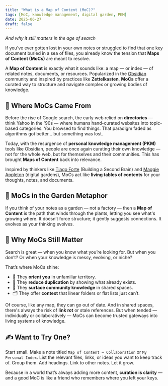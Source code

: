 ```yaml
---
title: "What is a Map of Content (MoC)?"
tags: [MoC, knowledge management, digital garden, PKM]
date: 2025-06-27
draft: false
---
```


*And why it still matters in the age of search*

If you’ve ever gotten lost in your own notes or struggled to find that one key document buried in a sea of files, you already know the tension that **Maps of Content (MoCs)** are meant to resolve.

A **Map of Content** is exactly what it sounds like: a map — or index — of related notes, documents, or resources. Popularized in the [Obsidian](https://obsidian.md/) community and inspired by practices like **Zettelkasten**, **MoCs** offer a curated way to structure and navigate complex or growing bodies of knowledge.

## 🧠 Where MoCs Came From

Before the rise of Google search, the early web relied on **directories** — think Yahoo in the '90s — where humans hand-curated websites into topic-based categories. You browsed to find things. That paradigm faded as algorithms got better… but something was lost.

Today, with the resurgence of **personal knowledge management (PKM)** tools like Obsidian, people are once again curating their own knowledge — not for the whole web, but for themselves and their communities. This has brought **Maps of Content** back into relevance. 

Inspired by thinkers like [Tiago Forte](https://fortelabs.com/) (Building a Second Brain) and [Maggie Appleton](https://maggieappleton.com/garden-history) (digital gardens), MoCs act like **living tables of contents** for your thoughts, notes, and documents.

## 🌱 MoCs in the Garden Metaphor

If you think of your notes as a garden — not a factory — then a **Map of Content** is the path that winds through the plants, letting you see what's growing where. It doesn’t force structure; it gently suggests connections. It evolves as your thinking evolves.

## 🔁 Why MoCs Still Matter

Search is great — when you know what you’re looking for. But when you don’t? Or when your knowledge is messy, evolving, or niche?

That’s where MoCs shine:

- 🧭 They **orient you** in unfamiliar territory.
- 🧱 They **reduce duplication** by showing what already exists.
- 🤝 They **surface community knowledge** in shared spaces.
- 🗂️ They offer **context** that linear folders or flat lists just can’t.

Of course, like any map, they can go out of date. And in shared spaces, there's always the risk of **link rot** or stale references. But when tended — individually or collaboratively — MoCs can become trusted gateways into living systems of knowledge.

## ✍️ Want to Try One?

Start small. Make a note titled `Map of Content – Collaboration` or `My Personal Index`. List the relevant files, links, or ideas you want to keep track of. Group them. Add headings. Link to other notes. Let it grow.

Because in a world that’s always adding more content, **curation is clarity** — and a good MoC is like a friend who remembers where you left your keys.